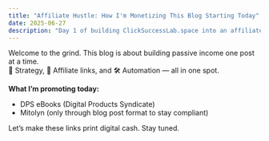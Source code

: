 ```yaml
---
title: "Affiliate Hustle: How I'm Monetizing This Blog Starting Today"
date: 2025-06-27
description: "Day 1 of building ClickSuccessLab.space into an affiliate income stream."
---
```


Welcome to the grind. This blog is about building passive income one post at a time.  
🧠 Strategy, 🔗 Affiliate links, and 🛠 Automation — all in one spot.

**What I’m promoting today:**  
- DPS eBooks (Digital Products Syndicate)  
- Mitolyn (only through blog post format to stay compliant)

Let’s make these links print digital cash. Stay tuned.
